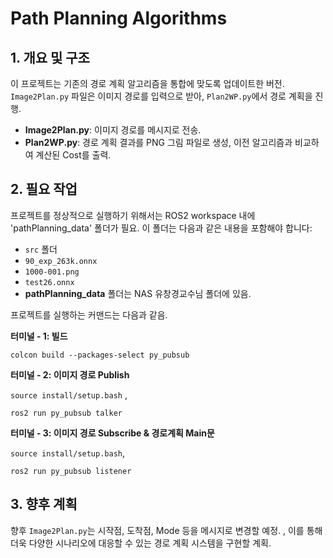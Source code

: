 Path Planning Algorithms
========================

1\. 개요 및 구조
-----------

이 프로젝트는 기존의 경로 계획 알고리즘을 통합에 맞도록 업데이트한 버전. `Image2Plan.py` 파일은 이미지 경로를 입력으로 받아, `Plan2WP.py`에서 경로 계획을 진행.

*   **Image2Plan.py**: 이미지 경로를 메시지로 전송.
*   **Plan2WP.py**: 경로 계획 결과를 PNG 그림 파일로 생성, 이전 알고리즘과 비교하여 계산된 Cost를 출력.

2\. 필요 작업
---------

프로젝트를 정상적으로 실행하기 위해서는 ROS2 workspace 내에 'pathPlanning\_data' 폴더가 필요. 이 폴더는 다음과 같은 내용을 포함해야 합니다:

*   `src` 폴더
*   `90_exp_263k.onnx`
*   `1000-001.png`
*   `test26.onnx`
*   **pathPlanning_data** 폴더는 NAS 유창경교수님 폴더에 있음.



프로젝트를 실행하는 커맨드는 다음과 같음.

**터미널 - 1: 빌드**

`colcon build --packages-select py_pubsub`

**터미널 - 2: 이미지 경로 Publish**

`source install/setup.bash` ,

`ros2 run py_pubsub talker`

**터미널 - 3: 이미지 경로 Subscribe & 경로계획 Main문**

`source install/setup.bash`,

`ros2 run py_pubsub listener`

3\. 향후 계획
---------

향후 `Image2Plan.py`는 시작점, 도착점, Mode 등을 메시지로 변경할 예정. ,
이를 통해 더욱 다양한 시나리오에 대응할 수 있는 경로 계획 시스템을 구현할 계획.
